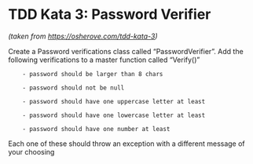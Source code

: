 # TDD Kata 3: Password Verifier

*(taken from https://osherove.com/tdd-kata-3)*

Create a Password verifications class called “PasswordVerifier”.
Add the following verifications to a master function called “Verify()”

        - password should be larger than 8 chars

        - password should not be null

        - password should have one uppercase letter at least

        - password should have one lowercase letter at least

        - password should have one number at least
        
Each one of these should throw an exception with a different message of your choosing

